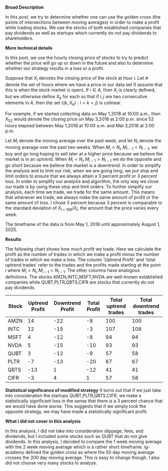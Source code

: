 **Broad Description**

In this post, we try to determine whether one can use the golden cross (the points of intersections between moving averages) in order to make a profit while trading stocks. We use the stocks of both established companies that pay dividends as well as startups which currently do not pay dividends to shareholders.

**More technical details**


In this post, we use the hourly closing price of stocks to try to predict whether the price will go up or down in the future and also to determine whether our strategy results in a loss or a profit.

Suppose that $X_i$ denotes the closing price of the stock at hour $i$. Let $A$ denote the set of hours where we have a price in our data set (I assume that this is when the stock market is open).
If $i\in A$, then $X_i$ is clearly defined, but we otherwise define $X_k$ for each so that if $i,j$ are two consecutive elements in $A$, then the set $\{(k,X_k):i<k<j\}$ is colinear.

For example, if we started collecting data on May 1,2018 at 10:00 a.m., then $X_{52}$ would denote the closing price on May 3,2018 at 2:00 p.m. since 52 hours elapsed between May 1,2018 at 10:00 a.m. and Mat 3,2018 at 2:00 p.m.

Let $M_i$ denote the moving average over the past week, and let $N_i$ denote the moving average over the past two weeks. When $M_i>N_i,M_{i-1}<N_{i-1}$, we buy and go long hoping to sell later at a higher price because we believe the market is in an uptrend.
When $M_i<N_i,M_{i-1}>N_{i-1}$ we do the opposite and go short because we believe the market is a downtrend. In order to simplify the analysis and to limit our risk, when we are going long, we put stop and limit orders to ensure that we always attain a 3 percent profit or 3 percent loss. In order to simplify our analysis and algorithm, the only way we close our trade is by using these stop and limit orders. To further simplify our analysis, each time we trade, we trade for the same amount. This means that whenever we trade, we always make the same amount of profit or the same amount of loss. I chose 3 percent because 3 percent is comparable to the standard deviation of $X_{i+168}/X_i$; the amount that the price varies every week.

The timeframe of the data is from May 1, 2018 until approximately August 1, 2025.

**Results**

The following chart shows how much profit we trade. Here we calculate the profit as the number of trades in which we make a profit minus the number of trades in which we make a loss. The column 'Uptrend Profit' and 'total uptrend trades' refer to the trades and the profits made starting at the point $i$ where $M_i>N_i,M_{i-1}<N_{i-1}$. The other columns have analogous definitions. The stocks AMZN,INTC,MSFT,NVDA are well-known established companies while QUBT,PLTR,QBTS,CIFR are stocks that currently do not pay dividends.

Stock | Uptrend Profit      | Downtrend Profit      | Total Profit | Total uptrend trades | Total downtrend trades |
| ------------- | ------------- | ------------- | ------------- | ------------- | ------------- |
AMZN| 14 | -22 | -8 | 100 | 100 |
INTC| 12 | -15 | -3 | 107 | 108 |
MSFT| 4 | -12 | -8 | 94 | 94 |
NVDA| 5 | -15 | -10 | 93 | 93 |
QUBT| 3 | -12 | -9 | 57 | 58 |
PLTR|-7 | -13 | -20|67|67|
QBTS|-13| 1 | -12 | 41| 41|
CIFR|-3| 4 | 1 | 57 |58 |

**Statistical significance of modified strategy**
It turns out that if we just take into consideration the startups QUBT,PLTR,QBTS,CIFR, we make a statistically significant loss in the sense that there is a 3 percent chance that we would have done worse. This suggests that if we simply took the opposite strategy, we may have made a statistically significant profit.

**What I did not cover in this analysis**

In this analysis, I did not take into consideration slippage, fees, and dividends, but I included some stocks such as QUBT that do not give dividends. In this analysis, I decided to compare the 1 week moving average with the 2 week moving average which is a rather short timeframe. ig-academy defined the golden cross as where the 50 day moving average crosses the 200 day moving average. This is easy to change though. I also did not choose very many stocks to analyze. 
